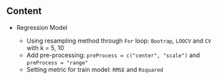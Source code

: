 
## Content

- Regression Model
  
  - Using resampling method through `For` loop: `Bootrap`, `LOOCV` and `CV` with k = 5, 10
  - Add pre-processing: `preProcess = c("center", "scale")` and `preProcess = "range"`
  - Setting metric for train model: `RMSE` and `Rsquared`

